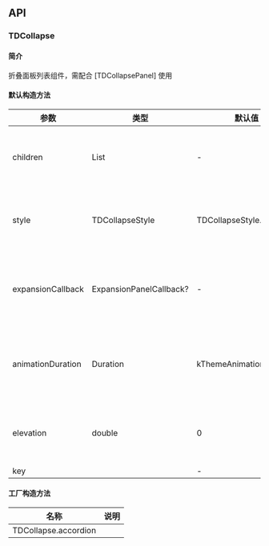 ## API
### TDCollapse
#### 简介
折叠面板列表组件，需配合 [TDCollapsePanel] 使用
#### 默认构造方法

| 参数 | 类型 | 默认值 | 说明 |
| --- | --- | --- | --- |
| children | List<TDCollapsePanel> | - | 折叠面板列表的子组件 |
| style | TDCollapseStyle | TDCollapseStyle.block | 折叠面板列表的样式 |
| expansionCallback | ExpansionPanelCallback? | - | 折叠面板列表的回调函数； |
| animationDuration | Duration | kThemeAnimationDuration | 折叠面板列表的动画时长 |
| elevation | double | 0 | 折叠面板列表的阴影 |
| key |  | - |  |


#### 工厂构造方法

| 名称  | 说明 |
| --- |  --- |
| TDCollapse.accordion  |  |

